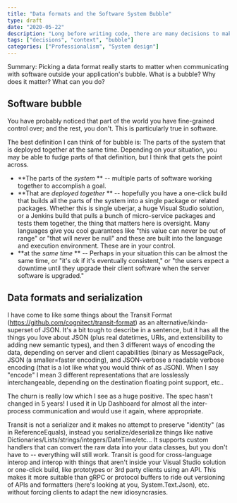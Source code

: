 ```yaml
---
title: "Data formats and the Software System Bubble"
type: draft
date: "2020-05-22"
description: "Long before writing code, there are many decisions to make.  Each decision can have a profound and lasting effect, whether thoughtfully considered or not.  When teams share a common vocabulary for decisions and the context in which decisions are made, decisions can be made more effectively."
tags: ["decisions", "context", "bubble"]
categories: ["Professionalism", "System design"]
---
```


Summary: Picking a data format really starts to matter when communicating with software outside your application's bubble.  What is a bubble?  Why does it matter?  What can you do?

## Software bubble

You have probably noticed that part of the world you have fine-grained control over; and the rest, you don't.  This is particularly true in software.

The best definition I can think of for bubble is: The parts of the system that is deployed together at the same time.  Depending on your situation, you may be able to fudge parts of that definition, but I think that gets the point across.

* **The parts of the *system* ** -- multiple parts of software working together to accomplish a goal.
* **That are *deployed together* ** -- hopefully you have a one-click build that builds all the parts of the system into a single package or related packages.  Whether this is single uberjar, a huge Visual Studio solution, or a Jenkins build that pulls a bunch of micro-service packages and tests them together, the thing that matters here is oversight.  Many languages give you cool guarantees like "this value can never be out of range" or "that will never be null" and these are built into the language and execution environment.  These are in your control.
* **at the *same time* ** -- Perhaps in your situation this can be almost the same time, or "it's ok if it's eventually consistent," or "the users expect a downtime until they upgrade their client software when the server software is upgraded."


## Data formats and serialization 

I have come to like some things about the Transit Format (https://github.com/cognitect/transit-format) as an alternative/kinda-superset of JSON.  It's a bit tough to describe in a sentence, but it has all the things you love about JSON (plus real datetimes, URIs, and extensibility to adding new semantic types), and then 3 different ways of encoding the data, depending on server and client capabilities (binary as MessagePack, JSON (a smaller=faster encoding), and JSON-verbose a readable verbose encoding (that is a lot like what you would think of as JSON).  When I say "encode" I mean 3 different representations that are losslessly interchangeable, depending on the destination floating point support, etc..

The churn is really low which I see as a huge positive.  The spec hasn't changed in 5 years!  I used it in Up Dashboard for almost all the inter-process communication and would use it again, where appropriate.

Transit is not a serializer and it makes no attempt to preserve "identity" (as in ReferenceEquals), instead you serialize/deserialize things like native Dictionaries/Lists/strings/integers/DateTime/etc...  It supports custom handlers that can convert the raw data into your data classes, but you don't have to -- everything will still work.  Transit is good for cross-language interop and interop with things that aren't inside your Visual Studio solution or one-click build, like prototypes or 3rd party clients using an API.  This makes it more suitable than gRPC or protocol buffers to ride out versioning of APIs and formatters (here's looking at you, System.Text.Json), etc. without forcing clients to adapt the new idiosyncrasies.
